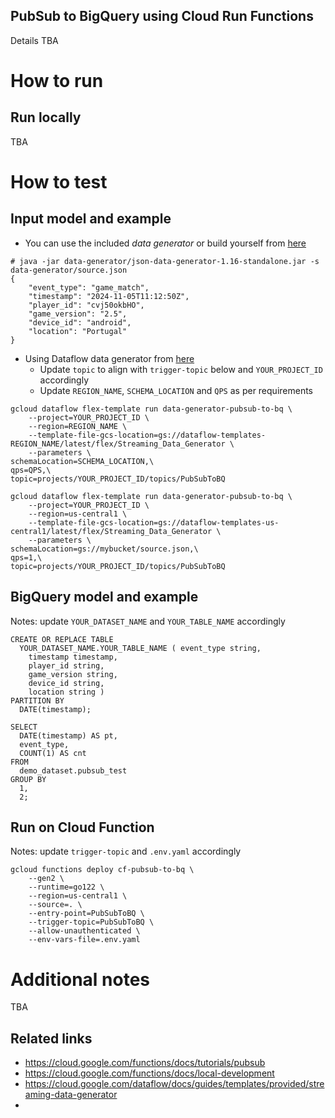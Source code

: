 PubSub to BigQuery using Cloud Run Functions
-----------------------------
Details TBA

# How to run
## Run locally
TBA

# How to test
## Input model and example
* You can use the included *data generator* or build yourself from [here](https://github.com/vincentrussell/json-data-generator/tree/json-data-generator-1.16)
```
# java -jar data-generator/json-data-generator-1.16-standalone.jar -s data-generator/source.json
{
    "event_type": "game_match",
    "timestamp": "2024-11-05T11:12:50Z",
    "player_id": "cvj50okbHO",
    "game_version": "2.5",
    "device_id": "android",
    "location": "Portugal"
}
```
* Using Dataflow data generator from [here]()
  * Update `topic` to align with `trigger-topic` below and `YOUR_PROJECT_ID` accordingly
  * Update `REGION_NAME`, `SCHEMA_LOCATION` and `QPS` as per requirements
```
gcloud dataflow flex-template run data-generator-pubsub-to-bq \
    --project=YOUR_PROJECT_ID \
    --region=REGION_NAME \
    --template-file-gcs-location=gs://dataflow-templates-REGION_NAME/latest/flex/Streaming_Data_Generator \
    --parameters \
schemaLocation=SCHEMA_LOCATION,\
qps=QPS,\
topic=projects/YOUR_PROJECT_ID/topics/PubSubToBQ
```
```
gcloud dataflow flex-template run data-generator-pubsub-to-bq \
    --project=YOUR_PROJECT_ID \
    --region=us-central1 \
    --template-file-gcs-location=gs://dataflow-templates-us-central1/latest/flex/Streaming_Data_Generator \
    --parameters \
schemaLocation=gs://mybucket/source.json,\
qps=1,\
topic=projects/YOUR_PROJECT_ID/topics/PubSubToBQ
```
## BigQuery model and example
Notes: update `YOUR_DATASET_NAME` and `YOUR_TABLE_NAME` accordingly
```
CREATE OR REPLACE TABLE
  YOUR_DATASET_NAME.YOUR_TABLE_NAME ( event_type string,
    timestamp timestamp,
    player_id string,
    game_version string,
    device_id string,
    location string )
PARTITION BY
  DATE(timestamp);
```
```
SELECT
  DATE(timestamp) AS pt,
  event_type,
  COUNT(1) AS cnt
FROM
  demo_dataset.pubsub_test
GROUP BY
  1,
  2;
```

## Run on Cloud Function
Notes: update `trigger-topic` and `.env.yaml` accordingly
```
gcloud functions deploy cf-pubsub-to-bq \
    --gen2 \
    --runtime=go122 \
    --region=us-central1 \
    --source=. \
    --entry-point=PubSubToBQ \
    --trigger-topic=PubSubToBQ \
    --allow-unauthenticated \
    --env-vars-file=.env.yaml
```

# Additional notes
TBA

## Related links
* https://cloud.google.com/functions/docs/tutorials/pubsub
* https://cloud.google.com/functions/docs/local-development
* https://cloud.google.com/dataflow/docs/guides/templates/provided/streaming-data-generator
* 